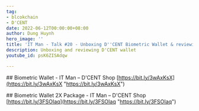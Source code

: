 ```yaml
---
tag:
- blcokchain
- D'CENT
date: 2022-06-12T00:00:00+08:00
author: Dung Huynh
hero_image: ''
title: 'IT Man - Talk #20 - Unboxing D''CENT Biometric Wallet & reviewing [Vietnamese]'
description: Unboxing and reviewing D'CENT wallet
youtube_id: psK6ZISAdqw

---
```

\## Biometric Wallet - IT Man – D'CENT Shop [https://bit.ly/3wAxKsX](https://bit.ly/3wAxKsX "https://bit.ly/3wAxKsX") 

\## Biometric Wallet 2X Package - IT Man – D'CENT Shop [https://bit.ly/3FSOIaq](https://bit.ly/3FSOIaq "https://bit.ly/3FSOIaq")